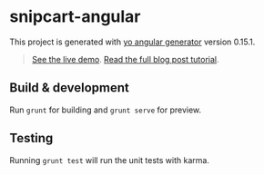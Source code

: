 # snipcart-angular

This project is generated with [yo angular generator](https://github.com/yeoman/generator-angular)
version 0.15.1.

> [See the live demo](http://snipcart-angular.netlify.com/#/).
> [Read the full blog post tutorial](https://snipcart.com/blog/angularjs-ecommerce).

## Build & development

Run `grunt` for building and `grunt serve` for preview.

## Testing

Running `grunt test` will run the unit tests with karma.
